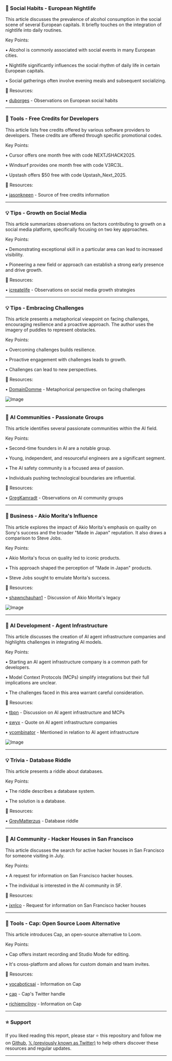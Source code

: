### 🍻 Social Habits - European Nightlife

This article discusses the prevalence of alcohol consumption in the social scene of several European capitals.  It briefly touches on the integration of nightlife into daily routines.

Key Points:

• Alcohol is commonly associated with social events in many European cities.


•  Nightlife significantly influences the social rhythm of daily life in certain European capitals.


• Social gatherings often involve evening meals and subsequent socializing.



🔗 Resources:

• [duborges](https://x.com/duborges) - Observations on European social habits


---

### 🚀 Tools - Free Credits for Developers

This article lists free credits offered by various software providers to developers.  These credits are offered through specific promotional codes.

Key Points:

• Cursor offers one month free with code NEXTJSHACK2025.


• Windsurf provides one month free with code V3RC3L.


• Upstash offers $50 free with code Upstash_Next_2025.



🔗 Resources:

• [jasonkneen](https://x.com/jasonkneen) - Source of free credits information


---

### 💡 Tips - Growth on Social Media

This article summarizes observations on factors contributing to growth on a social media platform, specifically focusing on two key approaches.

Key Points:

• Demonstrating exceptional skill in a particular area can lead to increased visibility.


• Pioneering a new field or approach can establish a strong early presence and drive growth.



🔗 Resources:

• [icreatelife](https://x.com/icreatelife) -  Observations on social media growth strategies


---

### 💡 Tips - Embracing Challenges

This article presents a metaphorical viewpoint on facing challenges, encouraging resilience and a proactive approach.  The author uses the imagery of puddles to represent obstacles.

Key Points:

• Overcoming challenges builds resilience.


• Proactive engagement with challenges leads to growth.


• Challenges can lead to new perspectives.



🔗 Resources:

• [DomainDomme](https://x.com/DomainDomme) - Metaphorical perspective on facing challenges

![Image](https://pbs.twimg.com/amplify_video_thumb/1909648682057695232/img/4wRMmVlBFN_Mrs1J.jpg)

---

### 🤖 AI Communities - Passionate Groups

This article identifies several passionate communities within the AI field.

Key Points:

• Second-time founders in AI are a notable group.


• Young, independent, and resourceful engineers are a significant segment.


• The AI safety community is a focused area of passion.


• Individuals pushing technological boundaries are influential.



🔗 Resources:

• [GregKamradt](https://x.com/GregKamradt) -  Observations on AI community groups


---

### 🤖 Business - Akio Morita's Influence

This article explores the impact of Akio Morita's emphasis on quality on Sony's success and the broader "Made in Japan" reputation. It also draws a comparison to Steve Jobs.

Key Points:

• Akio Morita's focus on quality led to iconic products.


• This approach shaped the perception of "Made in Japan" products.


• Steve Jobs sought to emulate Morita's success.



🔗 Resources:

• [shawnchauhan1](https://x.com/shawnchauhan1) - Discussion of Akio Morita's legacy

![Image](https://pbs.twimg.com/media/GoBIgLYbwAMFQNh?format=png&name=small)


---

### 🤖 AI Development - Agent Infrastructure

This article discusses the creation of AI agent infrastructure companies and highlights challenges in integrating AI models.

Key Points:

• Starting an AI agent infrastructure company is a common path for developers.


• Model Context Protocols (MCPs) simplify integrations but their full implications are unclear.


• The challenges faced in this area warrant careful consideration.



🔗 Resources:

• [tbpn](https://x.com/tbpn) - Discussion on AI agent infrastructure and MCPs

• [swyx](https://x.com/swyx) - Quote on AI agent infrastructure companies

• [ycombinator](https://x.com/ycombinator) - Mentioned in relation to AI agent infrastructure

![Image](https://pbs.twimg.com/amplify_video_thumb/1909320523705917440/img/o1VaI3VOatbubfff.jpg)

---

### 💡 Trivia - Database Riddle

This article presents a riddle about databases.

Key Points:

• The riddle describes a database system.


• The solution is a database.



🔗 Resources:

• [GreyMatterzus](https://x.com/GreyMatterzus) -  Database riddle


---

### 🤖 AI Community - Hacker Houses in San Francisco

This article discusses the search for active hacker houses in San Francisco for someone visiting in July.

Key Points:

• A request for information on San Francisco hacker houses.


• The individual is interested in the AI community in SF.



🔗 Resources:

• [jxnlco](https://x.com/jxnlco) - Request for information on San Francisco hacker houses


---

### 🚀 Tools - Cap: Open Source Loom Alternative

This article introduces Cap, an open-source alternative to Loom.

Key Points:

• Cap offers instant recording and Studio Mode for editing.


• It's cross-platform and allows for custom domain and team invites.



🔗 Resources:

• [vocaboticsai](https://x.com/vocaboticsai) -  Information on Cap

• [cap](https://x.com/cap) - Cap's Twitter handle

• [richiemcilroy](https://x.com/richiemcilroy) -  Information on Cap


---

### ⭐️ Support

If you liked reading this report, please star ⭐️ this repository and follow me on [Github](https://github.com/Drix10), [𝕏 (previously known as Twitter)](https://x.com/DRIX_10_) to help others discover these resources and regular updates.

---
